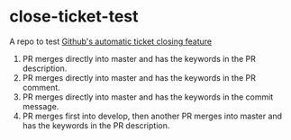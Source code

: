 # close-ticket-test

A repo to test [Github's automatic ticket closing feature](https://help.github.com/en/articles/closing-issues-using-keywords)

1. PR merges directly into master and has the keywords in the PR description.
2. PR merges directly into master and has the keywords in the PR comment.
3. PR merges directly into master and has the keywords in the commit message.
4. PR merges first into develop, then another PR merges into master and has the keywords in the PR description.
